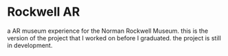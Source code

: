 # Rockwell AR
 a AR museum experience for the Norman Rockwell Museum. this is the version of the project that I worked on before I graduated. the project is still in development.
